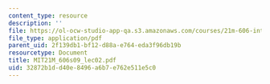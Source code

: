 ```yaml
---
content_type: resource
description: ''
file: https://ol-ocw-studio-app-qa.s3.amazonaws.com/courses/21m-606-introduction-to-stagecraft-spring-2009/32872b1dd40e8496a6b7e762e511e5c0_MIT21M_606s09_lec02.pdf
file_type: application/pdf
parent_uid: 2f139db1-bf12-d88a-e764-eda3f96db19b
resourcetype: Document
title: MIT21M_606s09_lec02.pdf
uid: 32872b1d-d40e-8496-a6b7-e762e511e5c0
---
```

